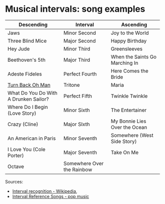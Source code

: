 # Musical intervals: song examples

Descending|Interval|Ascending                                                                                            
----------|--------|---------                                                                                            
Jaws|Minor Second|Joy to the World                                                                                       
Three Blind Mice|Major Second|Happy Birthday                                                                             
Hey Jude|Minor Third|Greensleeves                                                                                        
Beethoven's 5th|Major Third|When the Saints Go Marching In                                                               
Adeste Fideles|Perfect Fourth|Here Comes the Bride                                                                       
[Turn Back Oh Man](https://youtu.be/OGPCQ13aHLk?t=15)|Tritone|Maria                                                      
What Do You Do With A Drunken Sailor?|Perfect Fifth|Twinkle Twinkle                                                      
Where Do I Begin (Love Story)|Minor Sixth|The Entertainer                                                                
Crazy (Cline)|Major SIxth| My Bonnie Lies Over the Ocean                                                                 
An American in Paris|Minor Seventh| Somewhere (West Side Story)                                                          
I Love You (Cole Porter)|Major Seventh|Take On Me                                                                        
|Octave| Somewhere Over the Rainbow

Sources:
 * [Interval recognition - Wikipedia](https://en.wikipedia.org/wiki/Interval_recognition), 
 * [Interval Reference Songs - pop music](https://www.musical-u.com/learn/interval-reference-songs-that-youve-actually-heard-of/)
